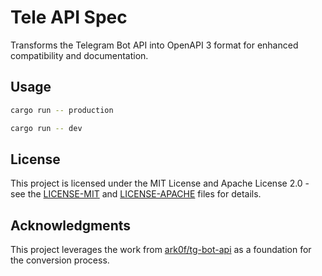 # Tele API Spec

Transforms the Telegram Bot API into OpenAPI 3 format for enhanced compatibility and documentation.

## Usage

```sh
cargo run -- production
```

```sh
cargo run -- dev
```

## License

This project is licensed under the MIT License and Apache License 2.0 - see the [LICENSE-MIT](LICENSE-MIT) and [LICENSE-APACHE](LICENSE-APACHE) files for details.

## Acknowledgments

This project leverages the work from [ark0f/tg-bot-api](https://github.com/ark0f/tg-bot-api) as a foundation for the conversion process.
